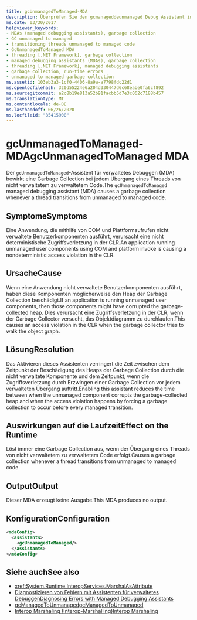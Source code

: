 ```yaml
---
title: gcUnmanagedToManaged-MDA
description: Überprüfen Sie den gcmanageddeunmanaged Debug Assistant in .net. Dieser MDA kann aufgrund von Garbage Heap-Beschädigungen während des Übergangs zu verwaltetem Code aktiviert werden.
ms.date: 03/30/2017
helpviewer_keywords:
- MDAs (managed debugging assistants), garbage collection
- GC unmanaged to managed
- transitioning threads unmanaged to managed code
- GcUnmanagedToManaged MDA
- threading [.NET Framework], garbage collection
- managed debugging assistants (MDAs), garbage collection
- threading [.NET Framework], managed debugging assistants
- garbage collection, run-time errors
- unmanaged to managed garbage collection
ms.assetid: 103eb3a3-1cf0-4406-8a9a-a7798fdc22d1
ms.openlocfilehash: 320d55224e6a204d330447d6c68eabe0fa6cf892
ms.sourcegitcommit: a2c8b19e813a52b91facbb5d7e3c062c7188b457
ms.translationtype: MT
ms.contentlocale: de-DE
ms.lasthandoff: 06/26/2020
ms.locfileid: "85415900"
---
```

# <a name="gcunmanagedtomanaged-mda"></a><span data-ttu-id="41cd5-104">gcUnmanagedToManaged-MDA</span><span class="sxs-lookup"><span data-stu-id="41cd5-104">gcUnmanagedToManaged MDA</span></span>
<span data-ttu-id="41cd5-105">Der `gcUnmanagedToManaged`-Assistent für verwaltetes Debuggen (MDA) bewirkt eine Garbage Collection bei jedem Übergang eines Threads von nicht verwaltetem zu verwaltetem Code.</span><span class="sxs-lookup"><span data-stu-id="41cd5-105">The `gcUnmanagedToManaged` managed debugging assistant (MDA) causes a garbage collection whenever a thread transitions from unmanaged to managed code.</span></span>  
  
## <a name="symptoms"></a><span data-ttu-id="41cd5-106">Symptome</span><span class="sxs-lookup"><span data-stu-id="41cd5-106">Symptoms</span></span>  
 <span data-ttu-id="41cd5-107">Eine Anwendung, die mithilfe von COM und Plattformaufrufen nicht verwaltete Benutzerkomponenten ausführt, verursacht eine nicht deterministische Zugriffsverletzung in der CLR.</span><span class="sxs-lookup"><span data-stu-id="41cd5-107">An application running unmanaged user components using COM and platform invoke is causing a nondeterministic access violation in the CLR.</span></span>  
  
## <a name="cause"></a><span data-ttu-id="41cd5-108">Ursache</span><span class="sxs-lookup"><span data-stu-id="41cd5-108">Cause</span></span>  
 <span data-ttu-id="41cd5-109">Wenn eine Anwendung nicht verwaltete Benutzerkomponenten ausführt, haben diese Komponenten möglicherweise den Heap der Garbage Collection beschädigt.</span><span class="sxs-lookup"><span data-stu-id="41cd5-109">If an application is running unmanaged user components, then those components might have corrupted the garbage-collected heap.</span></span> <span data-ttu-id="41cd5-110">Dies verursacht eine Zugriffsverletzung in der CLR, wenn der Garbage Collector versucht, das Objektdiagramm zu durchlaufen.</span><span class="sxs-lookup"><span data-stu-id="41cd5-110">This causes an access violation in the CLR when the garbage collector tries to walk the object graph.</span></span>  
  
## <a name="resolution"></a><span data-ttu-id="41cd5-111">Lösung</span><span class="sxs-lookup"><span data-stu-id="41cd5-111">Resolution</span></span>  
 <span data-ttu-id="41cd5-112">Das Aktivieren dieses Assistenten verringert die Zeit zwischen dem Zeitpunkt der Beschädigung des Heaps der Garbage Collection durch die nicht verwaltete Komponente und dem Zeitpunkt, wenn die Zugriffsverletzung durch Erzwingen einer Garbage Collection vor jedem verwalteten Übergang auftritt.</span><span class="sxs-lookup"><span data-stu-id="41cd5-112">Enabling this assistant reduces the time between when the unmanaged component corrupts the garbage-collected heap and when the access violation happens by forcing a garbage collection to occur before every managed transition.</span></span>  
  
## <a name="effect-on-the-runtime"></a><span data-ttu-id="41cd5-113">Auswirkungen auf die Laufzeit</span><span class="sxs-lookup"><span data-stu-id="41cd5-113">Effect on the Runtime</span></span>  
 <span data-ttu-id="41cd5-114">Löst immer eine Garbage Collection aus, wenn der Übergang eines Threads von nicht verwaltetem zu verwaltetem Code erfolgt.</span><span class="sxs-lookup"><span data-stu-id="41cd5-114">Causes a garbage collection whenever a thread transitions from unmanaged to managed code.</span></span>  
  
## <a name="output"></a><span data-ttu-id="41cd5-115">Output</span><span class="sxs-lookup"><span data-stu-id="41cd5-115">Output</span></span>  
 <span data-ttu-id="41cd5-116">Dieser MDA erzeugt keine Ausgabe.</span><span class="sxs-lookup"><span data-stu-id="41cd5-116">This MDA produces no output.</span></span>  
  
## <a name="configuration"></a><span data-ttu-id="41cd5-117">Konfiguration</span><span class="sxs-lookup"><span data-stu-id="41cd5-117">Configuration</span></span>  
  
```xml  
<mdaConfig>  
  <assistants>  
    <gcUnmanagedToManaged/>  
  </assistants>  
</mdaConfig>  
```  
  
## <a name="see-also"></a><span data-ttu-id="41cd5-118">Siehe auch</span><span class="sxs-lookup"><span data-stu-id="41cd5-118">See also</span></span>

- <xref:System.Runtime.InteropServices.MarshalAsAttribute>
- [<span data-ttu-id="41cd5-119">Diagnostizieren von Fehlern mit Assistenten für verwaltetes Debuggen</span><span class="sxs-lookup"><span data-stu-id="41cd5-119">Diagnosing Errors with Managed Debugging Assistants</span></span>](diagnosing-errors-with-managed-debugging-assistants.md)
- [<span data-ttu-id="41cd5-120">gcManagedToUnmanaged</span><span class="sxs-lookup"><span data-stu-id="41cd5-120">gcManagedToUnmanaged</span></span>](gcmanagedtounmanaged-mda.md)
- [<span data-ttu-id="41cd5-121">Interop Marshaling (Interop-Marshalling)</span><span class="sxs-lookup"><span data-stu-id="41cd5-121">Interop Marshaling</span></span>](../interop/interop-marshaling.md)
